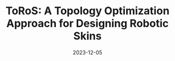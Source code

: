 ---
title: "ToRoS: A Topology Optimization Approach for Designing Robotic Skins"
date: 2023-12-05
venue: "ACM Transactions on Graphics (Proc. ACM SIGGRAPH Asia 2023)"
authors:
  - name: <strong>Juan Montes Maestre</strong>
  - name: Ronan Hinchet
  - name: Stelian Coros
  - name: Bernhard Thomaszewski
selected: true
cover:
  image: imgs/pubs/toros.jpg
paper: https://doi.org/10.1145/3618382
---